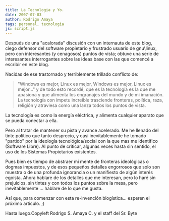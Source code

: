 ```yaml
---
title: La Tecnologia y Yo.
date: 2007-07-03
author: Rodrigo Amaya
tags: personal, tecnologia
js: script.js
---
```


Después de una "acalorada" discusión con un internauta de este blog, ciego
      defensor del software propietario y frustrado usuario de gnu\linux, pero con interesantes (y
      cenagosos) puntos de vista; obtuve una serie de interesantes interrogantes sobre las ideas
      base con las que comencé a escribir en este blog.

Nacidas de ese
      trastornado y terriblemente trillado
      conflicto de:

> "Windows es mejor, Linux es mejor, Windows es
> mejor, Linux es mejor..."
y de todo esto recordé, que es la tecnología es la
      que me apasiona y que alimenta los engranajes del mundo y de mi imanación.
La
      tecnología con ímpetu increíble trasciende fronteras, política, raza, religión y atraviesa
      como una lanza todos los puntos de vista.

La tecnología es como la energía eléctrica, y alimenta cualquier aparato que se
      pueda conectar a ella.

Pero al tratar de mantener su pista
      y avance acelerado. Me he llenado del tinte político que tanto desprecio, y casi inevitablemente he tomado "partido" por la
      ideología tecnológica/social con la que mas me identifico (Software Libre).
Al punto de criticar, algunas veces
      hasta sin sentido, el uso de los Sistemas Propietarios
      existentes.

Pues bien es tiempo de abstraer mi mente de
      fronteras ideológicas o dogmas impuestos, y de esos pequeños detalles engorrosos que solo son
      muestra o de una profunda ignorancia o un manifiesto de algún interés egoísta.
Ahora hablare de los detalles que me interesan, pero lo haré sin prejuicios, sin tintes y
      con todos los puntos sobre la mesa, pero inevitablemente ... hablare de lo que me gusta.

Así que, para comenzar con esta re-invención blogística... esperen el próximo
      articulo. ;)

Hasta luego.Copyleft Rodrigo S. Amaya C. y el staff del Sr.
      Byte